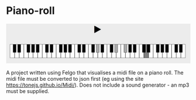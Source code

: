 # Piano-roll

![piano](https://raw.githubusercontent.com/philipgriggs/Piano-roll/master/readme.png)

A project written using Felgo that visualises a midi file on a piano roll. The midi file must be converted to json first (eg using the site https://tonejs.github.io/Midi/). Does not include a sound generator - an mp3 must be supplied. 
